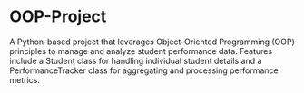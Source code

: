 # OOP-Project
 A Python-based project that leverages Object-Oriented Programming (OOP) principles to manage and analyze student performance data. Features include a Student class for handling individual student details and a PerformanceTracker class for aggregating and processing performance metrics. 
